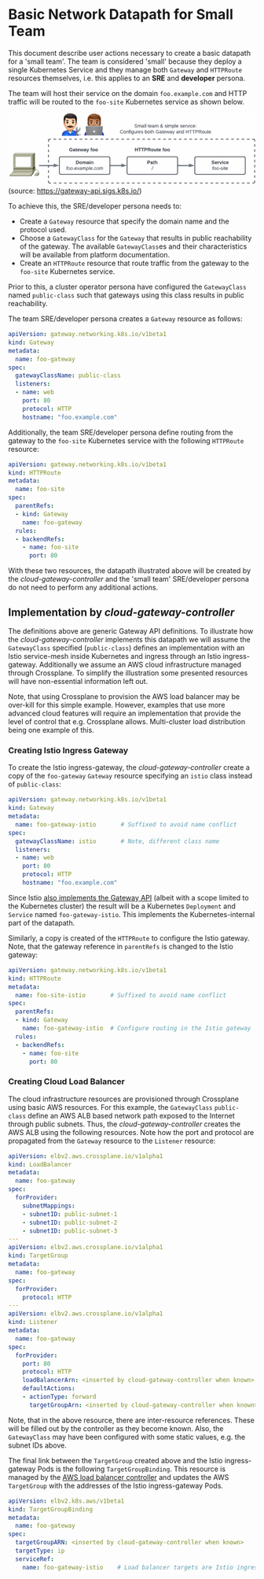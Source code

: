 # Basic Network Datapath for Small Team

This document describe user actions necessary to create a basic
datapath for a 'small team'. The team is considered 'small' because
they deploy a single Kubernetes Service and they manage both `Gateway`
and `HTTPRoute` resources themselves, i.e. this applies to an **SRE**
and **developer** persona.

The team will host their service on the domain `foo.example.com` and
HTTP traffic will be routed to the `foo-site` Kubernetes service as
shown below.

![Gateway API example](images/gateway-api-simple.png)
(source: https://gateway-api.sigs.k8s.io/)

To achieve this, the SRE/developer persona needs to:

- Create a `Gateway` resource that specify the domain name and the protocol used.
- Choose a `GatewayClass` for the `Gateway` that results in public
  reachability of the gateway. The available `GatewayClass`es and
  their characteristics will be available from platform documentation.
- Create an `HTTPRoute` resource that route traffic from the gateway to the `foo-site` Kubernetes service.

Prior to this, a cluster operator persona have configured the
`GatewayClass` named `public-class` such that gateways using this
class results in public reachability.

The team SRE/developer persona creates a `Gateway` resource as
follows:

```yaml
apiVersion: gateway.networking.k8s.io/v1beta1
kind: Gateway
metadata:
  name: foo-gateway
spec:
  gatewayClassName: public-class
  listeners:
  - name: web
    port: 80
    protocol: HTTP
    hostname: "foo.example.com"
```

Additionally, the team SRE/developer persona define routing from the
gateway to the `foo-site` Kubernetes service with the following
`HTTPRoute` resource:

```yaml
apiVersion: gateway.networking.k8s.io/v1beta1
kind: HTTPRoute
metadata:
  name: foo-site
spec:
  parentRefs:
  - kind: Gateway
    name: foo-gateway
  rules:
  - backendRefs:
    - name: foo-site
      port: 80
```

With these two resources, the datapath illustrated above will be
created by the *cloud-gateway-controller* and the 'small team'
SRE/developer persona do not need to perform any additional actions.

## Implementation by *cloud-gateway-controller*

The definitions above are generic Gateway API definitions. To
illustrate how the *cloud-gateway-controller* implements this datapath
we will assume the `GatewayClass` specified (`public-class`)
defines an implementation with an Istio service-mesh inside Kubernetes
and ingress through an Istio ingress-gateway. Additionally we assume
an AWS cloud infrastructure managed through Crossplane. To simplify
the illustration some presented resources will have non-essential
information left out.

Note, that using Crossplane to provision the AWS load balancer may be
over-kill for this simple example. However, examples that use more
advanced cloud features will require an implementation that provide
the level of control that e.g. Crossplane allows. Multi-cluster load
distribution being one example of this.

### Creating Istio Ingress Gateway

To create the Istio ingress-gateway, the *cloud-gateway-controller*
create a copy of the `foo-gateway` `Gateway` resource specifying an
`istio` class instead of `public-class`:

```yaml
apiVersion: gateway.networking.k8s.io/v1beta1
kind: Gateway
metadata:
  name: foo-gateway-istio       # Suffixed to avoid name conflict
spec:
  gatewayClassName: istio       # Note, different class name
  listeners:
  - name: web
    port: 80
    protocol: HTTP
    hostname: "foo.example.com"
```

Since Istio [also implements the Gateway
API](https://istio.io/latest/docs/tasks/traffic-management/ingress/gateway-api)
(albeit with a scope limited to the Kubernetes cluster) the result
will be a Kubernetes `Deployment` and `Service` named
`foo-gateway-istio`. This implements the Kubernetes-internal part of
the datapath.

Similarly, a copy is created of the `HTTPRoute` to configure the Istio
gateway. Note, that the gateway reference in `parentRefs` is changed
to the Istio gateway:

```yaml
apiVersion: gateway.networking.k8s.io/v1beta1
kind: HTTPRoute
metadata:
  name: foo-site-istio       # Suffixed to avoid name conflict
spec:
  parentRefs:
  - kind: Gateway
    name: foo-gateway-istio  # Configure routing in the Istio gateway
  rules:
  - backendRefs:
    - name: foo-site
      port: 80
```

### Creating Cloud Load Balancer

The cloud infrastructure resources are provisioned through Crossplane
using basic AWS resources. For this example, the `GatewayClass`
`public-class` define an AWS ALB based network path exposed
to the Internet through public subnets. Thus, the
*cloud-gateway-controller* creates the AWS ALB using the following
resources. Note how the port and protocol are propagated from the
`Gateway` resource to the `Listener` resource:

```yaml
apiVersion: elbv2.aws.crossplane.io/v1alpha1
kind: LoadBalancer
metadata:
  name: foo-gateway
spec:
  forProvider:
    subnetMappings:
    - subnetID: public-subnet-1
    - subnetID: public-subnet-2
    - subnetID: public-subnet-3
---
apiVersion: elbv2.aws.crossplane.io/v1alpha1
kind: TargetGroup
metadata:
  name: foo-gateway
spec:
  forProvider:
    protocol: HTTP
---
apiVersion: elbv2.aws.crossplane.io/v1alpha1
kind: Listener
metadata:
  name: foo-gateway
spec:
  forProvider:
    port: 80
    protocol: HTTP
    loadBalancerArn: <inserted by cloud-gateway-controller when known>
    defaultActions:
    - actionType: forward
      targetGroupArn: <inserted by cloud-gateway-controller when known>
```

Note, that in the above resource, there are inter-resource
references. These will be filled out by the controller as they become
known. Also, the `GatewayClass` may have been configured with some
static values, e.g. the subnet IDs above.

The final link between the `TargetGroup` created above and the Istio
ingress-gateway Pods is the following `TargetGroupBinding`. This
resource is managed by the [AWS load balancer
controller](https://kubernetes-sigs.github.io/aws-load-balancer-controller)
and updates the AWS `TargetGroup` with the addresses of the Istio
ingress-gateway Pods.

```yaml
apiVersion: elbv2.k8s.aws/v1beta1
kind: TargetGroupBinding
metadata:
  name: foo-gateway
spec:
  targetGroupARN: <inserted by cloud-gateway-controller when known>
  targetType: ip
  serviceRef:
    name: foo-gateway-istio    # Load balancer targets are Istio ingress-gw Pods
```

